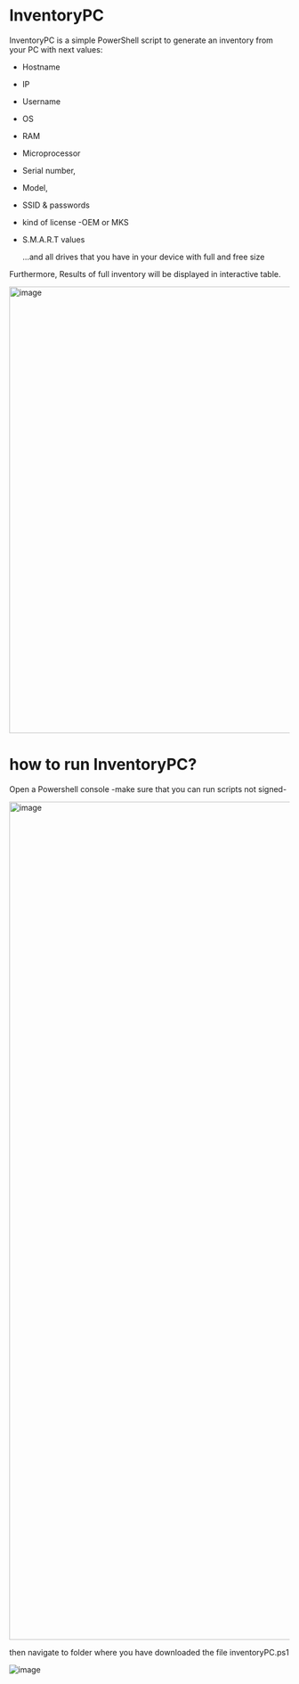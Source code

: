# InventoryPC
InventoryPC is a simple PowerShell script to generate an inventory from your PC with next values:
- Hostname
- IP
- Username
- OS
- RAM
- Microprocessor
- Serial number,
- Model,
- SSID & passwords
- kind of license -OEM or MKS
- S.M.A.R.T values

  ...and all drives that you have in your device with full and free size
  
Furthermore, Results of full inventory will be displayed in interactive table.


<img width="802" alt="image" src="https://github.com/Tudelaa/InventoryPC/assets/108870102/531857e3-dcd1-4fa8-8b7c-5aa34ce41f7f">


# how to run InventoryPC?

Open a Powershell console -make sure that you can run scripts not signed-

<img width="1505" alt="image" src="https://github.com/user-attachments/assets/90274064-49f2-4c31-a36d-cd54ce644df4" />

then navigate to folder where you have downloaded the file inventoryPC.ps1

![image](https://github.com/user-attachments/assets/569ece35-fdca-410d-a1e9-3197a3d5607e)



